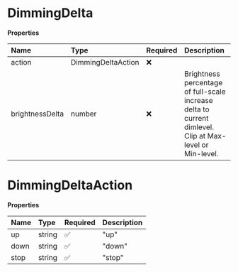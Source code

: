 # DimmingDelta

**Properties**

| Name            | Type               | Required | Description                                                                                                  |
| :-------------- | :----------------- | :------- | :----------------------------------------------------------------------------------------------------------- |
| action          | DimmingDeltaAction | ❌       |                                                                                                              |
| brightnessDelta | number             | ❌       | Brightness percentage of full-scale increase delta to current dimlevel. Clip at Max-level or Min-level.<br/> |

# DimmingDeltaAction

**Properties**

| Name | Type   | Required | Description |
| :--- | :----- | :------- | :---------- |
| up   | string | ✅       | "up"        |
| down | string | ✅       | "down"      |
| stop | string | ✅       | "stop"      |
